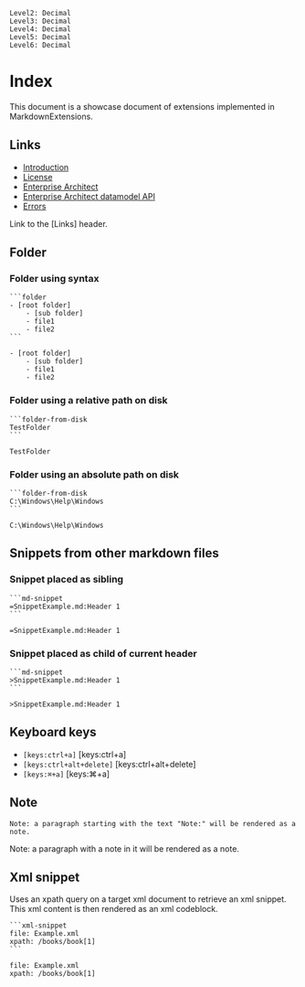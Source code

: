 ﻿```toc
Level2: Decimal
Level3: Decimal
Level4: Decimal
Level5: Decimal
Level6: Decimal
```

# Index
This document is a showcase document of extensions implemented in MarkdownExtensions.

## Links
- [Introduction](Introduction.md)
- [License](License.md)
- [Enterprise Architect](EnterpriseArchitect.md)
- [Enterprise Architect datamodel API](EnterpriseArchitectDatamodelApi.md)
- [Errors](Errors.md)

Link to the [Links] header.

## Folder
### Folder using syntax
````
```folder
- [root folder]
	- [sub folder]
	- file1
	- file2
```
````
```folder
- [root folder]
	- [sub folder]
	- file1
	- file2
```
### Folder using a relative path on disk
````
```folder-from-disk
TestFolder
```
````
```folder-from-disk
TestFolder
```
### Folder using an absolute path on disk
````
```folder-from-disk
C:\Windows\Help\Windows
```
````
```folder-from-disk
C:\Windows\Help\Windows
```

## Snippets from other markdown files
### Snippet placed as sibling
````
```md-snippet
=SnippetExample.md:Header 1
```
```` 

```md-snippet
=SnippetExample.md:Header 1
```
### Snippet placed as child of current header
````
```md-snippet
>SnippetExample.md:Header 1
```
````
```md-snippet
>SnippetExample.md:Header 1
```

## Keyboard keys
- `[keys:ctrl+a]` [keys:ctrl+a] 
- `[keys:ctrl+alt+delete]` [keys:ctrl+alt+delete]
- `[keys:⌘+a]` [keys:⌘+a]

## Note
```
Note: a paragraph starting with the text "Note:" will be rendered as a note.
```

Note: a paragraph with a note in it will be rendered as a note.

## Xml snippet
Uses an xpath query on a target xml document to retrieve an xml snippet. This xml content is then rendered as an xml codeblock.

````
```xml-snippet
file: Example.xml
xpath: /books/book[1]
```
````

```xml-snippet
file: Example.xml
xpath: /books/book[1]
```